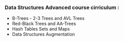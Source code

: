 ### Data Structures Advanced course cirriculum :

- B-Trees - 2-3 Trees and AVL Trees
- Red-Black Trees and AA-Trees
- Hash Tables Sets and Maps
- Data Structures Augmentation